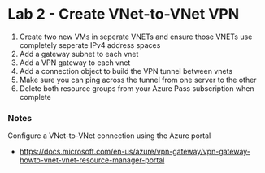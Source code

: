 # Lab 2 - Create VNet-to-VNet VPN

1. Create two new VMs in seperate VNETs and ensure those VNETs use completely seperate IPv4 address spaces
2. Add a gateway subnet to each vnet
3. Add a VPN gateway to each vnet
4. Add a connection object to build the VPN tunnel between vnets
5. Make sure you can ping across the tunnel from one server to the other
6. Delete both resource groups from your Azure Pass subscription when complete

### Notes

Configure a VNet-to-VNet connection using the Azure portal
* https://docs.microsoft.com/en-us/azure/vpn-gateway/vpn-gateway-howto-vnet-vnet-resource-manager-portal